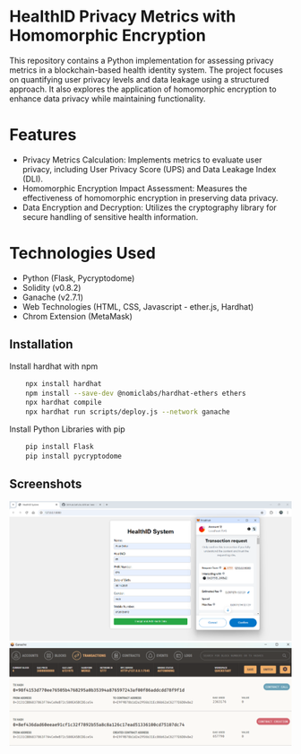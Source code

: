 
# HealthID Privacy Metrics with Homomorphic Encryption

This repository contains a Python implementation for assessing privacy metrics in a blockchain-based health identity system. The project focuses on quantifying user privacy levels and data leakage using a structured approach. It also explores the application of homomorphic encryption to enhance data privacy while maintaining functionality.

# Features
- Privacy Metrics Calculation: Implements metrics to evaluate user privacy, including User Privacy Score (UPS) and Data Leakage Index (DLI).
- Homomorphic Encryption Impact Assessment: Measures the effectiveness of homomorphic encryption in preserving data privacy.
- Data Encryption and Decryption: Utilizes the cryptography library for secure handling of sensitive health information.

# Technologies Used
- Python (Flask, Pycryptodome)
- Solidity (v0.8.2)
- Ganache (v2.7.1)
- Web Technologies (HTML, CSS, Javascript - ether.js, Hardhat)
- Chrom Extension (MetaMask)


## Installation

Install hardhat with npm

```bash
    npx install hardhat
    npm install --save-dev @nomiclabs/hardhat-ethers ethers
    npx hardhat compile
    npx hardhat run scripts/deploy.js --network ganache
```
    
Install Python Libraries with pip

```bash
    pip install Flask
    pip install pycryptodome
```
    
## Screenshots

![Frontend Screen and MetaMask](https://github.com/AbaiKumar/HealthID-Privacy-Metrics-with-Homomorphic-Encryption/blob/main/screenshots/Screenshot%202024-10-03%20224213.png)
![Blockchain Ganache](https://github.com/AbaiKumar/HealthID-Privacy-Metrics-with-Homomorphic-Encryption/blob/main/screenshots/Screenshot%202024-10-03%20223953.png)

